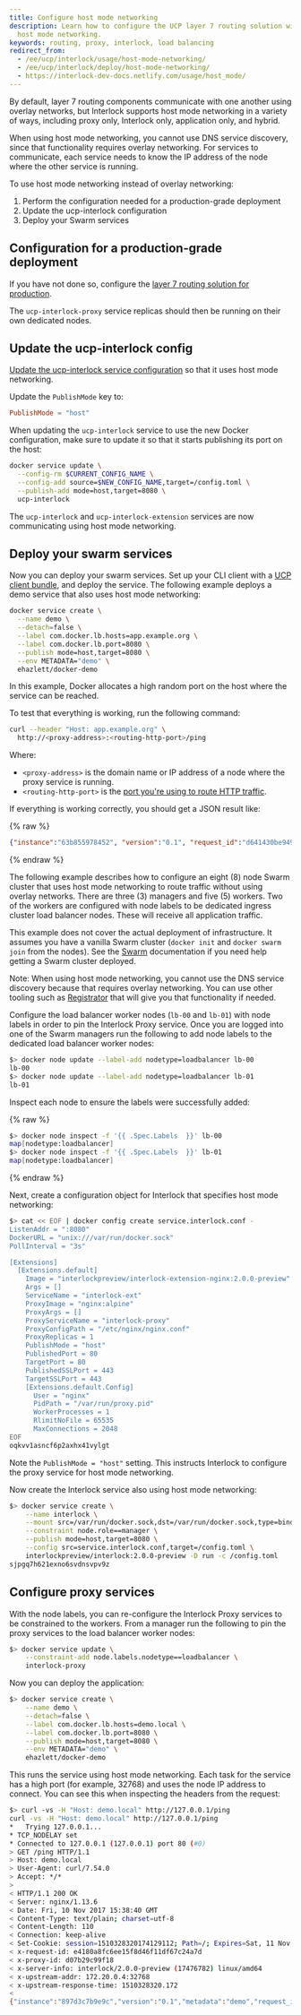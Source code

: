 ```yaml
---
title: Configure host mode networking
description: Learn how to configure the UCP layer 7 routing solution with
  host mode networking.
keywords: routing, proxy, interlock, load balancing
redirect_from:
  - /ee/ucp/interlock/usage/host-mode-networking/
  - /ee/ucp/interlock/deploy/host-mode-networking/
  - https://interlock-dev-docs.netlify.com/usage/host_mode/
---
```


By default, layer 7 routing components communicate with one another using
overlay networks, but Interlock supports
host mode networking in a variety of ways, including proxy only, Interlock only, application only, and hybrid. 

When using host mode networking, you cannot use DNS service discovery,
since that functionality requires overlay networking.
For services to communicate, each service needs to know the IP address of
the node where the other service is running.

To use host mode networking instead of overlay networking:

1. Perform the configuration needed for a production-grade deployment
2. Update the ucp-interlock configuration
3. Deploy your Swarm services

## Configuration for a production-grade deployment

If you have not done so, configure the
[layer 7 routing solution for production](../deploy/production.md).

The `ucp-interlock-proxy` service replicas should then be
running on their own dedicated nodes.

## Update the ucp-interlock config

[Update the ucp-interlock service configuration](./index.md) so that it uses
host mode networking.

Update the `PublishMode` key to:

```toml
PublishMode = "host"
```

When updating the `ucp-interlock` service to use the new Docker configuration,
make sure to update it so that it starts publishing its port on the host:

```bash
docker service update \
  --config-rm $CURRENT_CONFIG_NAME \
  --config-add source=$NEW_CONFIG_NAME,target=/config.toml \
  --publish-add mode=host,target=8080 \
  ucp-interlock
```

The `ucp-interlock` and `ucp-interlock-extension` services are now communicating
using host mode networking.

## Deploy your swarm services

Now you can deploy your swarm services. 
Set up your CLI client with a [UCP client bundle](../../user-access/cli.md),
and deploy the service. The following example deploys a demo
service that also uses host mode networking:

```bash
docker service create \
  --name demo \
  --detach=false \
  --label com.docker.lb.hosts=app.example.org \
  --label com.docker.lb.port=8080 \
  --publish mode=host,target=8080 \
  --env METADATA="demo" \
  ehazlett/docker-demo
```

In this example, Docker allocates a high random port on the host where the service can be reached.

To test that everything is working, run the following command:

```bash
curl --header "Host: app.example.org" \
  http://<proxy-address>:<routing-http-port>/ping
```

Where:

* `<proxy-address>` is the domain name or IP address of a node where the proxy
service is running.
* `<routing-http-port>` is the [port you're using to route HTTP traffic](index.md).

If everything is working correctly, you should get a JSON result like:

{% raw %}
```json
{"instance":"63b855978452", "version":"0.1", "request_id":"d641430be9496937f2669ce6963b67d6"}
```
{% endraw %}

The following example describes how to configure an eight (8) node Swarm cluster that uses host mode
networking to route traffic without using overlay networks. There are three (3) managers
and five (5) workers.  Two of the workers are configured with node labels to be dedicated
ingress cluster load balancer nodes.  These will receive all application traffic.

This example does not cover the actual deployment of infrastructure.
It assumes you have a vanilla Swarm cluster (`docker init` and `docker swarm join` from the nodes).
See the [Swarm](https://docs.docker.com/engine/swarm/) documentation if you need help
getting a Swarm cluster deployed.

Note: When using host mode networking, you cannot use the DNS service discovery because that
requires overlay networking.  You can use other tooling such as [Registrator](https://github.com/gliderlabs/registrator)
that will give you that functionality if needed.

Configure the load balancer worker nodes (`lb-00` and `lb-01`) with node labels in order to pin the Interlock Proxy
service.  Once you are logged into one of the Swarm managers run the following to add node labels
to the dedicated load balancer worker nodes:

```bash
$> docker node update --label-add nodetype=loadbalancer lb-00
lb-00
$> docker node update --label-add nodetype=loadbalancer lb-01
lb-01
```

Inspect each node to ensure the labels were successfully added:

{% raw %}
```bash
$> docker node inspect -f '{{ .Spec.Labels  }}' lb-00
map[nodetype:loadbalancer]
$> docker node inspect -f '{{ .Spec.Labels  }}' lb-01
map[nodetype:loadbalancer]
```
{% endraw %}

Next, create a configuration object for Interlock that specifies host mode networking:

```bash
$> cat << EOF | docker config create service.interlock.conf -
ListenAddr = ":8080"
DockerURL = "unix:///var/run/docker.sock"
PollInterval = "3s"

[Extensions]
  [Extensions.default]
    Image = "interlockpreview/interlock-extension-nginx:2.0.0-preview"
    Args = []
    ServiceName = "interlock-ext"
    ProxyImage = "nginx:alpine"
    ProxyArgs = []
    ProxyServiceName = "interlock-proxy"
    ProxyConfigPath = "/etc/nginx/nginx.conf"
    ProxyReplicas = 1
    PublishMode = "host"
    PublishedPort = 80
    TargetPort = 80
    PublishedSSLPort = 443
    TargetSSLPort = 443
    [Extensions.default.Config]
      User = "nginx"
      PidPath = "/var/run/proxy.pid"
      WorkerProcesses = 1
      RlimitNoFile = 65535
      MaxConnections = 2048
EOF
oqkvv1asncf6p2axhx41vylgt
```

Note the `PublishMode = "host"` setting. This instructs Interlock to configure the proxy service for host mode networking.

Now create the Interlock service also using host mode networking:

```bash
$> docker service create \
    --name interlock \
    --mount src=/var/run/docker.sock,dst=/var/run/docker.sock,type=bind \
    --constraint node.role==manager \
    --publish mode=host,target=8080 \
    --config src=service.interlock.conf,target=/config.toml \
    interlockpreview/interlock:2.0.0-preview -D run -c /config.toml
sjpgq7h621exno6svdnsvpv9z
```

## Configure proxy services
With the node labels, you can re-configure the Interlock Proxy services to be constrained to the
workers. From a manager run the following to pin the proxy services to the load balancer worker nodes:

```bash
$> docker service update \
    --constraint-add node.labels.nodetype==loadbalancer \
    interlock-proxy
```

Now you can deploy the application:

```bash
$> docker service create \
    --name demo \
    --detach=false \
    --label com.docker.lb.hosts=demo.local \
    --label com.docker.lb.port=8080 \
    --publish mode=host,target=8080 \
    --env METADATA="demo" \
    ehazlett/docker-demo
```

This runs the service using host mode networking. Each task for the service has a high port (for example, 32768) and uses
the node IP address to connect. You can see this when inspecting the headers from the request:

```bash
$> curl -vs -H "Host: demo.local" http://127.0.0.1/ping
curl -vs -H "Host: demo.local" http://127.0.0.1/ping
*   Trying 127.0.0.1...
* TCP_NODELAY set
* Connected to 127.0.0.1 (127.0.0.1) port 80 (#0)
> GET /ping HTTP/1.1
> Host: demo.local
> User-Agent: curl/7.54.0
> Accept: */*
>
< HTTP/1.1 200 OK
< Server: nginx/1.13.6
< Date: Fri, 10 Nov 2017 15:38:40 GMT
< Content-Type: text/plain; charset=utf-8
< Content-Length: 110
< Connection: keep-alive
< Set-Cookie: session=1510328320174129112; Path=/; Expires=Sat, 11 Nov 2017 15:38:40 GMT; Max-Age=86400
< x-request-id: e4180a8fc6ee15f8d46f11df67c24a7d
< x-proxy-id: d07b29c99f18
< x-server-info: interlock/2.0.0-preview (17476782) linux/amd64
< x-upstream-addr: 172.20.0.4:32768
< x-upstream-response-time: 1510328320.172
<
{"instance":"897d3c7b9e9c","version":"0.1","metadata":"demo","request_id":"e4180a8fc6ee15f8d46f11df67c24a7d"}
```
